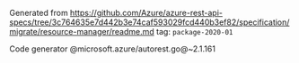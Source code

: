 Generated from https://github.com/Azure/azure-rest-api-specs/tree/3c764635e7d442b3e74caf593029fcd440b3ef82/specification/migrate/resource-manager/readme.md tag: `package-2020-01`

Code generator @microsoft.azure/autorest.go@~2.1.161

